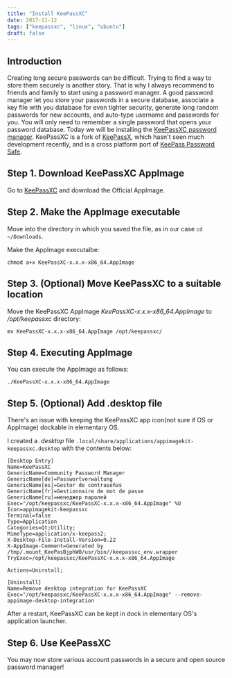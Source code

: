 ```yaml
---
title: "Install KeePassXC"
date: 2017-11-12
tags: ["keepassxc", "linux", "ubuntu"]
draft: false
---
```


## Introduction

Creating long secure passwords can be difficult. Trying to find a way to store them securely is another story.
That is why I always recommend to friends and family to start using a password manager.
A good password manager let you store your passwords in a secure database,
associate a key file with you database for even tighter security,
generate long random passwords for new accounts, and auto-type username and passwords for you.
You will only need to remember a single password that opens your password database.
Today we will be installing the [KeePassXC password manager](https://keepassxc.org).
KeePassXC is a fork of [KeePassX](https://www.keepassx.org/), which hasn't seen much development recently,
and is a cross platform port of [KeePass Password Safe](http://keepass.info/).



## Step 1. Download KeePassXC AppImage

Go to [KeePassXC](https://keepassxc.org/download#linux) and download the Official AppImage.

## Step 2. Make the AppImage executable

Move into the directory in which you saved the file, as in our case `cd ~/Downloads`.

Make the AppImage executalbe:

`chmod a+x KeePassXC-x.x.x-x86_64.AppImage`

## Step 3. (Optional) Move KeePassXC to a suitable location

Move the KeePassXC AppImage *KeePassXC-x.x.x-x86_64.AppImage* to */opt/keepassxc* directory:

`mv KeePassXC-x.x.x-x86_64.AppImage /opt/keepassxc/`

## Step 4. Executing AppImage

You can execute the AppImage as follows:

`./KeePassXC-x.x.x-x86_64.AppImage`

## Step 5. (Optional) Add .desktop file

There's an issue with keeping the KeePassXC app icon(not sure if OS or AppImage) dockable in elementary OS.

I created a *.desktop* file `.local/share/applications/appimagekit-keepassxc.desktop` with the contents below:

```
[Desktop Entry]
Name=KeePassXC
GenericName=Community Password Manager
GenericName[de]=Passwortverwaltung
GenericName[es]=Gestor de contraseñas
GenericName[fr]=Gestionnaire de mot de passe
GenericName[ru]=менеджер паролей
Exec="/opt/keepassxc/KeePassXC-x.x.x-x86_64.AppImage" %U
Icon=appimagekit-keepassxc
Terminal=false
Type=Application
Categories=Qt;Utility;
MimeType=application/x-keepass2;
X-Desktop-File-Install-Version=0.22
X-AppImage-Comment=Generated by /tmp/.mount_KeePasBjphW0/usr/bin//keepassxc_env.wrapper
TryExec=/opt/keepassxc/KeePassXC-x.x.x-x86_64.AppImage

Actions=Uninstall;

[Uninstall]
Name=Remove desktop integration for KeePassXC
Exec="/opt/keepassxc/KeePassXC-x.x.x-x86_64.AppImage" --remove-appimage-desktop-integration
```

After a restart, KeePassXC can be kept in dock in elementary OS's application launcher.

## Step 6. Use KeePassXC

You may now store various account passwords in a secure and open source password manager!